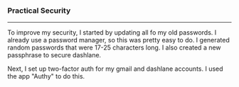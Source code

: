 ### Practical Security

___

To improve my security, I started by updating all fo my old passwords. I already use a password manager, so this was pretty easy to do. I generated random passwords that were 17-25 characters long. I also created a new passphrase to secure dashlane.

Next, I set up two-factor auth for my gmail and dashlane accounts. I used the app "Authy" to do this.